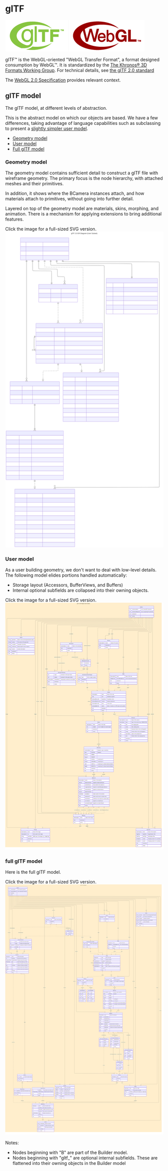 # glTF

[![glTF Logo](glTF_100px_June16.png)](https://www.khronos.org/gltf/)
[![WebGL Logo](WebGL_100px_June16.png)](https://www.khronos.org/webgl/)

glTF™ is the WebGL-oriented "WebGL Transfer Format", a format designed consumption by WebGL™. It is standardized by the [The Khronos® 3D Formats Working Group](https://www.khronos.org/gltf/). For technical details, see [the glTF 2.0 standard](https://registry.khronos.org/glTF/specs/2.0/glTF-2.0.html)

The [WebGL 2.0 Specification](https://registry.khronos.org/webgl/specs/latest/2.0/) provides relevant context.

## glTF model

The glTF model, at different levels of abstraction.

This is the abstract model on which our objects are based. We have a few differences, taking advantage of language capabilities such as subclassing to present a [slightly simpler user model](compiler.md).

- [Geometry model](#geometry-model)
- [User model](#user-model)
- [Full glTF model](#full-gltf-model)

### Geometry model

The geometry model contains sufficient detail to construct a glTF file with wireframe geometry. The primary focus is the node hierarchy, with attached meshes and their primitives.

In addition, it shows where the BCamera instances attach, and how materials attach to primitives, without going into further detail.

Layered on top of the geometry model are materials, skins, morphing, and animation. There is a mechanism for applying extensions to bring additional features.

Click the image for a full-sized SVG version.
[![erDiagram](erDiagramGeometry.svg)](erDiagramGeometry.svg)

### User model

As a user building geometry, we don't want to deal with low-level details. The following model elides portions handled automatically:

- Storage layout (Accessors, BufferViews, and Buffers)
- Internal optional subfields are collapsed into their owning objects.

Click the image for a full-sized SVG version.
[![erDiagram](docs/erDiagramUserSubsetThumbnail.png)](https://raw.githubusercontent.com/BobKerns/gltf_builder/refs/heads/main/docs/erDiagramUserSubset.svg)

### full glTF model

Here is the full glTF model.

Click the image for a full-sized SVG version.
[![erDiagram](docs/erDiagramThumbnail.png)](https://raw.githubusercontent.com/BobKerns/gltf_builder/refs/heads/main/docs/erDiagram.svg)

Notes:

- Nodes beginning with "B" are part of the Builder model.
- Nodes beginning with "gltf_" are optional internal subfields. These are flattened into their owning objects in the Builder model

